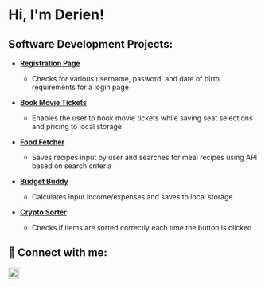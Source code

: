 <h1>Hi, I'm Derien! </h1>


<h2> Software Development Projects:</h2>

- [<b>Registration Page</b>](https://github.com/derienjackson/RegistrationPage)
  - Checks for various username, pasword, and date of birth requirements for a login page
  
- [<b>Book Movie Tickets </b>](https://github.com/derienjackson/BookMovieTickets)
  - Enables the user to book movie tickets while saving seat selections and pricing to local storage
  
- [<b>Food Fetcher</b>](https://github.com/derienjackson/FoodFetcher)
  - Saves recipes input by user and searches for meal recipes using API based on search criteria
   
- [<b>Budget Buddy</b>](https://github.com/derienjackson/BudgetBuddy)
  - Calculates input income/expenses and saves to local storage
 
- [<b>Crypto Sorter</b>](https://github.com/derienjackson/CryptoSorter)
  - Checks if items are sorted correctly each time the button is clicked 

<h2> 🤳 Connect with me:</h2>

[<img align="left" alt="DerienJackson | LinkedIn" width="22px" src="https://cdn.jsdelivr.net/npm/simple-icons@v3/icons/linkedin.svg" />][linkedin]

[linkedin]: https://www.linkedin.com/in/derien-jackson/

<!--
**derienjackson/derienjackson** is a ✨ _special_ ✨ repository because its `README.md` (this file) appears on your GitHub profile.

Here are some ideas to get you started:

- 🔭 I’m currently working on ...
- 🌱 I’m currently learning ...
- 👯 I’m looking to collaborate on ...
- 🤔 I’m looking for help with ...
- 💬 Ask me about ...
- 📫 How to reach me: ...
- 😄 Pronouns: ...
- ⚡ Fun fact: ...
-->
